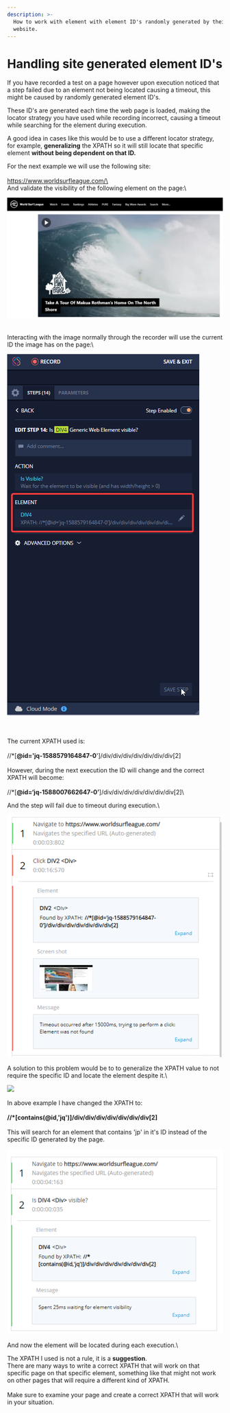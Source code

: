 ```yaml
---
description: >-
  How to work with element with element ID's randomly generated by their host
  website.
---
```


# Handling site generated element ID's

If you have recorded a test on a page however upon execution noticed that a step failed due to an element not being located causing a timeout, this might be caused by randomly generated element ID's.

These ID's are generated each time the web page is loaded, making the locator strategy you have used while recording incorrect, causing a timeout while searching for the element during execution.

A good idea in cases like this would be to use a different locator strategy, for example, **generalizing** the XPATH so it will still locate that specific element **without being dependent on that ID.**

For the next example we will use the following site:\
\
[https://www.worldsurfleague.com/\
\
](https://www.worldsurfleague.com)And validate the visibility of the following element on the page:\


![](<../../.gitbook/assets/image (509).png>)

\
Interacting with the image normally through the recorder will use the current ID the image has on the page:\


![](<../../.gitbook/assets/image (487).png>)

\
\
The current XPATH used is:\
\
&#x20;//\*\[**@id='jq-1588579164847-0**']/div/div/div/div/div/div/div\[2]\
\
However, during the next execution the ID will change and the correct XPATH will become:\
\
//\*\[**@id=‘jq-1588007662647-0’**]/div/div/div/div/div/div/div\[2]\


And the step will fail due to timeout during execution.\


![](<../../.gitbook/assets/image (488).png>)

A solution to this problem would be to to generalize the XPATH value to not require the specific ID and locate the element despite it.\


![](https://downloads.intercomcdn.com/i/o/205959552/1496409a948553ad2342c60a/Untitled3.png)

In above example I have changed the XPATH to:\
\
&#x20;**//\*\[contains(@id,'jq')]/div/div/div/div/div/div/div\[2]**\
\
This will search for an element that contains 'jp' in it's ID instead of the specific ID generated by the page.

![](<../../.gitbook/assets/image (503).png>)

And now the element will be located during each execution.\


The XPATH I used is not a rule, it is a **suggestion**.\
There are many ways to write a correct XPATH that will work on that specific page on that specific element, something like that might not work on other pages that will require a different kind of XPATH.\
\
Make sure to examine your page and create a correct XPATH that will work in your situation.
